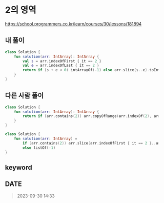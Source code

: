 # 2의 영역

https://school.programmers.co.kr/learn/courses/30/lessons/181894

## 내 풀이
```kt
class Solution {
    fun solution(arr: IntArray): IntArray {
        val s = arr.indexOfFirst { it == 2 }
        val e = arr.indexOfLast { it == 2 }
        return if (s + e < 0) intArrayOf(-1) else arr.slice(s..e).toIntArray()
    }
}
```

## 다른 사람 풀이
```kt
class Solution {
    fun solution(arr: IntArray): IntArray {
        return if (arr.contains(2)) arr.copyOfRange(arr.indexOf(2), arr.lastIndexOf(2) + 1) else intArrayOf(-1)
    }
}
```
```kt
class Solution {
    fun solution(arr: IntArray) =
        if (arr.contains(2)) arr.slice(arr.indexOfFirst { it == 2 }..arr.indexOfLast { it == 2 }).toList()
        else listOf(-1)
}
```

## keyword


## DATE
> 2023-09-30 14:33